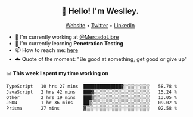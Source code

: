 <h2 align="center">👋 Hello! I'm Weslley.</h2>
<p align="center">
  <a href="http://weslleyneri.com.br">Website</a> •
  <a href="https://twitter.com/Weslley_Neri">Twitter</a> •
  <a href="https://www.linkedin.com/in/weslley-neri-3658908b">LinkedIn</a>
</p>


- 🔭 I’m currently working at [@MercadoLibre](https://github.com/mercadolibre)
- 🌱 I’m currently learning **Penetration Testing**
- 📫 How to reach me: [here](mailto:weslley39@gmail.com)
- ☁️ Quote of the moment: "Be good at something, get good or give up"

📊 **This week I spent my time working on**
<!--START_SECTION:waka-->

```txt
TypeScript   10 hrs 27 mins  ██████████████▓░░░░░░░░░░   58.78 %
JavaScript   2 hrs 42 mins   ███▓░░░░░░░░░░░░░░░░░░░░░   15.24 %
Other        2 hrs 19 mins   ███▒░░░░░░░░░░░░░░░░░░░░░   13.05 %
JSON         1 hr 36 mins    ██▒░░░░░░░░░░░░░░░░░░░░░░   09.02 %
Prisma       27 mins         ▓░░░░░░░░░░░░░░░░░░░░░░░░   02.58 %
```

<!--END_SECTION:waka-->

<!-- Inspired by https://github.com/gruselhaus/gruselhaus -->